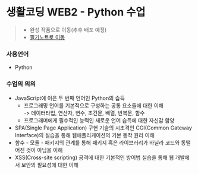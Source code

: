 # 생활코딩 WEB2 - Python 수업

> - 완성 작품으로 이동(추후 배포 예정)
> - [필기노트로 이동](https://github.com/kshyun1223/study_note/blob/main/%EC%83%9D%ED%99%9C%EC%BD%94%EB%94%A9/04.%20WEB2%20-%20Python.md)

### 사용언어
- Python

### 수업의 의의
- JavaScript에 이은 두 번째 언어인 Python의 습득
  - 프로그래밍 언어를 기본적으로 구성하는 공통 요소들에 대한 이해  
    -> 데이터타입, 연산자, 변수, 조건문, 배열, 반복문, 함수
  - 프로그래머에게 필수적인 능력인 새로운 언어 습득에 대한 자신감 함양
- SPA(Single Page Application) 구현 기술의 시초격인 CGI(Common Gateway Interface)의 실습을 통해 웹애플리케이션의 기본 동작 원리 이해
- 함수 - 모듈 - 패키지의 관계를 통해 패키지 혹은 라이브러리가 바닐라 코드와 동떨어진 것이 아님을 이해
- XSS(Cross-site scripting) 공격에 대한 기본적인 방어법 실습을 통해 웹 개발에서 보안의 필요성에 대한 이해
